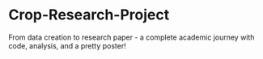 # Crop-Research-Project
From data creation to research paper - a complete academic journey with code, analysis, and a pretty poster!
